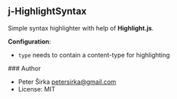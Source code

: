 ## j-HighlightSyntax

Simple syntax highlighter with help of __Highlight.js__.

__Configuration__:

- `type` needs to contain a content-type for highlighting

### Author

- Peter Širka <petersirka@gmail.com>
- License: MIT